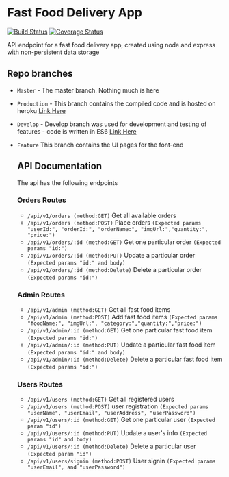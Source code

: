 # Fast Food Delivery App
[![Build Status](https://travis-ci.org/ekpangmichael/Fast-Food-Delivery-App.svg?branch=develop)](https://travis-ci.org/ekpangmichael/Fast-Food-Delivery-App)
[![Coverage Status](https://coveralls.io/repos/github/ekpangmichael/Fast-Food-Delivery-App/badge.png?branch=production)](https://coveralls.io/github/ekpangmichael/Fast-Food-Delivery-App?branch=production)

API endpoint for a fast food delivery app, created using node and express with non-persistent data storage

Repo branches
-------------

*   `Master` \- The master branch. Nothing much is here
*   `Production` \- This branch contains the compiled code and is hosted on heroku [Link Here](https://fast-food-api.herokuapp.com/)
*   `Develop` - Develop branch was used for development and testing of features - code is written in ES6 [Link Here](https://ekpangmichael.github.io/Fast-Food-Delivery-App/)
*   `Feature` This branch contains the UI pages for the font-end
    
    API Documentation
    -----------------
    
    The api has the following endpoints
    
    ### Orders Routes
    
    *   `/api/v1/orders (method:GET)` Get all available orders
    *   `/api/v1/orders (method:POST)` Place orders `(Expected params "userId:", "orderId:", "orderName:", "imgUrl:","quantity:", "price:")`
    *   `/api/v1/orders/:id (method:GET)` Get one particular order `(Expected params "id:")`
    *   `/api/v1/orders/:id (method:PUT)` Update a particular order `(Expected params "id:" and body)`
    *   `/api/v1/orders/:id (method:Delete)` Delete a particular order `(Expected params "id:")`
    
    ### Admin Routes
    
    *   `/api/v1/admin (method:GET)` Get all fast food items
    *   `/api/v1/admin (method:POST)` Add fast food items `(Expected params "foodName:", "imgUrl:", "category:","quantity:","price:")`
    *   `/api/v1/admin/:id (method:GET)` Get one particular fast food item `(Expected params "id:")`
    *   `/api/v1/admin/:id (method:PUT)` Update a particular fast food item `(Expected params "id:" and body)`
    *   `/api/v1/admin/:id (method:Delete)`
    Delete a particular fast food item `(Expected params "id:")`
    
    ### Users Routes
    
    *   `/api/v1/users (method:GET)` Get all registered users
    *   `/api/v1/users (method:POST)` user registration `(Expected params "userName", "userEmail", "userAddress", "userPassword")`
    *   `/api/v1/users/:id (method:GET)` Get one particular user `(Expected param "id")`
    *   `/api/v1/users/:id (method:PUT)` Update a user's info `(Expected params "id" and body)`
    *   `/api/v1/users/:id (method:Delete)` Delete a particular user `(Expected param "id")`
    *   `/api/v1/users/signin (method:POST)` User signin `(Expected params "userEmail", and "userPassword")`